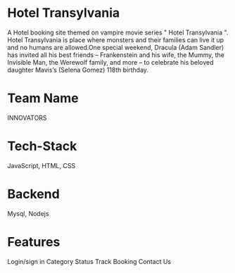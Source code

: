 # Hotel Transylvania

A Hotel booking site themed on vampire movie series " Hotel Transylvania ". Hotel Transylvania is place where monsters and their families can live it up and no humans are allowed.One special weekend, Dracula (Adam Sandler) has invited all his best friends – Frankenstein and his wife, the Mummy, the Invisible Man, the Werewolf family, and more – to celebrate his beloved daughter Mavis’s (Selena Gomez) 118th birthday.

# Team Name
INNOVATORS

# Tech-Stack
JavaScript,
HTML, 
CSS

# Backend
Mysql,
Nodejs

# Features

Login/sign in
Category
Status Track
Booking
Contact Us




